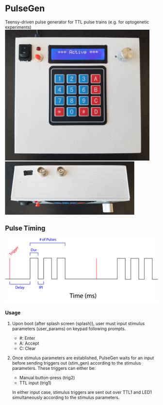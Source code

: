 # PulseGen
Teensy-driven pulse generator for TTL pulse trains (e.g. for optogenetic experiments)
<img src="https://github.com/Losaccoj/PulseGen/blob/master/PulseGen_face.jpg" width="476" height="430"> 
<img src="https://github.com/Losaccoj/PulseGen/blob/master/PulseGen_connections.jpg" width="426" height="175">

## Pulse Timing
![Alt text](PulseGen_desc.jpg?raw=true)


### Usage
1. Upon boot (after splash screen (splash)), user must input stimulus parameters (user_params) on keypad following prompts. 
   - #: Enter  
   - A: Accept   
   - C: Clear 
  
2. Once stimulus parameters are established, PulseGen waits for an input before sending triggers out (stim_gen) according to the stimulus parameters. These triggers can either be:
   - Manual button-press (trig2)
   - TTL input (trig1)

   In either input case, stimulus triggers are sent out over TTL1 and LED1 simultaneously according to the stimulus parameters. 
